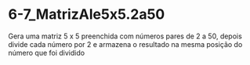 # 6-7_MatrizAle5x5.2a50
Gera uma matriz 5 x 5 preenchida com números pares de 2 a 50, depois divide cada número por 2 e armazena o resultado na mesma posição do número que foi dividido
